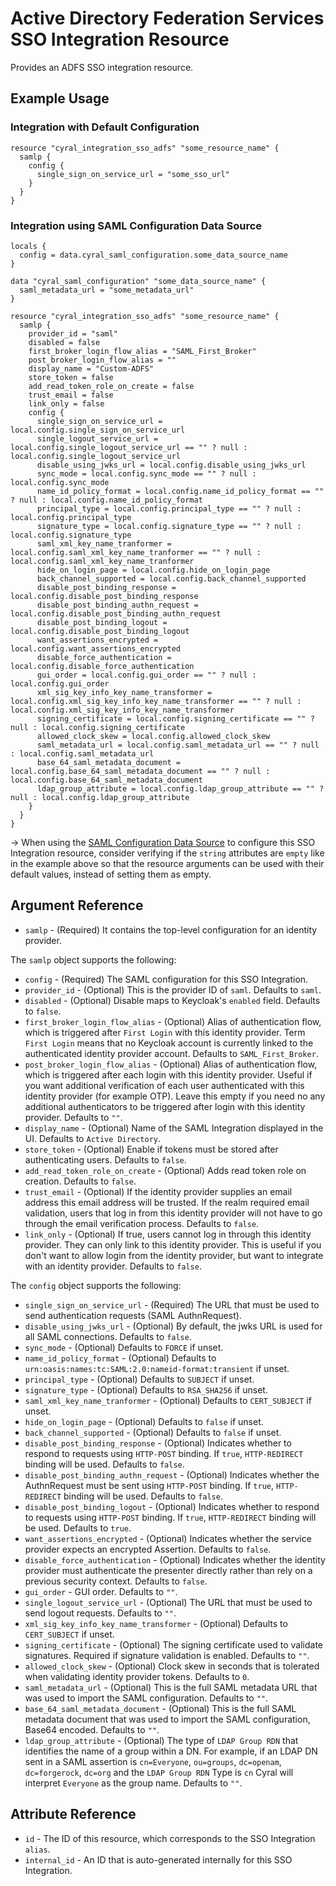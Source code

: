 # Active Directory Federation Services SSO Integration Resource

Provides an ADFS SSO integration resource.

## Example Usage

### Integration with Default Configuration

```hcl
resource "cyral_integration_sso_adfs" "some_resource_name" {
  samlp {
    config {
      single_sign_on_service_url = "some_sso_url"
    }
  }
}
```

### Integration using SAML Configuration Data Source

```hcl
locals {
  config = data.cyral_saml_configuration.some_data_source_name
}

data "cyral_saml_configuration" "some_data_source_name" {
  saml_metadata_url = "some_metadata_url"
}

resource "cyral_integration_sso_adfs" "some_resource_name" {
  samlp {
    provider_id = "saml"
    disabled = false
    first_broker_login_flow_alias = "SAML_First_Broker"
    post_broker_login_flow_alias = ""
    display_name = "Custom-ADFS"
    store_token = false
    add_read_token_role_on_create = false
    trust_email = false
    link_only = false
    config {
      single_sign_on_service_url = local.config.single_sign_on_service_url
      single_logout_service_url = local.config.single_logout_service_url == "" ? null : local.config.single_logout_service_url
      disable_using_jwks_url = local.config.disable_using_jwks_url
      sync_mode = local.config.sync_mode == "" ? null : local.config.sync_mode
      name_id_policy_format = local.config.name_id_policy_format == "" ? null : local.config.name_id_policy_format
      principal_type = local.config.principal_type == "" ? null : local.config.principal_type
      signature_type = local.config.signature_type == "" ? null : local.config.signature_type
      saml_xml_key_name_tranformer = local.config.saml_xml_key_name_tranformer == "" ? null : local.config.saml_xml_key_name_tranformer
      hide_on_login_page = local.config.hide_on_login_page
      back_channel_supported = local.config.back_channel_supported
      disable_post_binding_response = local.config.disable_post_binding_response
      disable_post_binding_authn_request = local.config.disable_post_binding_authn_request
      disable_post_binding_logout = local.config.disable_post_binding_logout
      want_assertions_encrypted = local.config.want_assertions_encrypted
      disable_force_authentication = local.config.disable_force_authentication
      gui_order = local.config.gui_order == "" ? null : local.config.gui_order
      xml_sig_key_info_key_name_transformer = local.config.xml_sig_key_info_key_name_transformer == "" ? null : local.config.xml_sig_key_info_key_name_transformer
      signing_certificate = local.config.signing_certificate == "" ? null : local.config.signing_certificate
      allowed_clock_skew = local.config.allowed_clock_skew
      saml_metadata_url = local.config.saml_metadata_url == "" ? null : local.config.saml_metadata_url
      base_64_saml_metadata_document = local.config.base_64_saml_metadata_document == "" ? null : local.config.base_64_saml_metadata_document
      ldap_group_attribute = local.config.ldap_group_attribute == "" ? null : local.config.ldap_group_attribute
    }
  }
}
```
-> When using the [SAML Configuration Data Source](../data-sources/saml_configuration.md) to configure this SSO Integration resource, consider verifying if the `string` attributes are `empty` like in the example above so that the resource arguments can be used with their default values, instead of setting them as empty.

## Argument Reference

* `samlp` - (Required) It contains the top-level configuration for an identity provider.

The `samlp` object supports the following:

* `config` - (Required) The SAML configuration for this SSO Integration.
* `provider_id` - (Optional) This is the provider ID of `saml`. Defaults to `saml`.
* `disabled` - (Optional) Disable maps to Keycloak's `enabled` field. Defaults to `false`.
* `first_broker_login_flow_alias` - (Optional) Alias of authentication flow, which is triggered after `First Login` with this identity provider. Term `First Login` means that no Keycloak account is currently linked to the authenticated identity provider account. Defaults to `SAML_First_Broker`.
* `post_broker_login_flow_alias` - (Optional) Alias of authentication flow, which is triggered after each login with this identity provider. Useful if you want additional verification of each user authenticated with this identity provider (for example OTP). Leave this empty if you need no any additional authenticators to be triggered after login with this identity provider. Defaults to `""`.
* `display_name` - (Optional) Name of the SAML Integration displayed in the UI. Defaults to `Active Directory`.
* `store_token` - (Optional) Enable if tokens must be stored after authenticating users. Defaults to `false`.
* `add_read_token_role_on_create` - (Optional) Adds read token role on creation. Defaults to `false`.
* `trust_email` - (Optional) If the identity provider supplies an email address this email address will be trusted. If the realm required email validation, users that log in from this identity provider will not have to go through the email verification process. Defaults to `false`.
* `link_only` - (Optional) If true, users cannot log in through this identity provider. They can only link to this identity provider. This is useful if you don't want to allow login from the identity provider, but want to integrate with an identity provider. Defaults to `false`.

The `config` object supports the following:

* `single_sign_on_service_url` - (Required) The URL that must be used to send authentication requests (SAML AuthnRequest).
* `disable_using_jwks_url` - (Optional) By default, the jwks URL is used for all SAML connections. Defaults to `false`.
* `sync_mode` - (Optional) Defaults to `FORCE` if unset.
* `name_id_policy_format` - (Optional) Defaults to `urn:oasis:names:tc:SAML:2.0:nameid-format:transient` if unset.
* `principal_type` - (Optional) Defaults to `SUBJECT` if unset.
* `signature_type` - (Optional) Defaults to `RSA_SHA256` if unset.
* `saml_xml_key_name_tranformer` - (Optional) Defaults to `CERT_SUBJECT` if unset.
* `hide_on_login_page` - (Optional) Defaults to `false` if unset.
* `back_channel_supported` - (Optional) Defaults to `false` if unset.
* `disable_post_binding_response` - (Optional) Indicates whether to respond to requests using `HTTP-POST` binding. If `true`, `HTTP-REDIRECT` binding will be used. Defaults to `false`.
* `disable_post_binding_authn_request` - (Optional) Indicates whether the AuthnRequest must be sent using `HTTP-POST` binding. If `true`, `HTTP-REDIRECT` binding will be used. Defaults to `false`.
* `disable_post_binding_logout` - (Optional) Indicates whether to respond to requests using `HTTP-POST` binding. If `true`, `HTTP-REDIRECT` binding will be used. Defaults to `true`.
* `want_assertions_encrypted` - (Optional) Indicates whether the service provider expects an encrypted Assertion. Defaults to `false`.
* `disable_force_authentication` - (Optional) Indicates whether the identity provider must authenticate the presenter directly rather than rely on a previous security context. Defaults to `false`.
* `gui_order` - GUI order. Defaults to `""`.
* `single_logout_service_url` - (Optional) The URL that must be used to send logout requests. Defaults to `""`.
* `xml_sig_key_info_key_name_transformer` - (Optional) Defaults to `CERT_SUBJECT` if unset.
* `signing_certificate` - (Optional) The signing certificate used to validate signatures. Required if signature validation is enabled. Defaults to `""`.
* `allowed_clock_skew` - (Optional) Clock skew in seconds that is tolerated when validating identity provider tokens. Defaults to `0`.
* `saml_metadata_url` - (Optional) This is the full SAML metadata URL that was used to import the SAML configuration. Defaults to `""`.
* `base_64_saml_metadata_document` - (Optional) This is the full SAML metadata document that was used to import the SAML configuration, Base64 encoded. Defaults to `""`.
* `ldap_group_attribute` - (Optional) The type of `LDAP Group RDN` that identifies the name of a group within a DN. For example, if an LDAP DN sent in a SAML assertion is `cn=Everyone`, `ou=groups`, `dc=openam`, `dc=forgerock`, `dc=org` and the `LDAP Group RDN` Type is `cn` Cyral will interpret `Everyone` as the group name. Defaults to `""`.

## Attribute Reference

* `id` - The ID of this resource, which corresponds to the SSO Integration `alias`.
* `internal_id` - An ID that is auto-generated internally for this SSO Integration.

